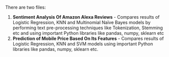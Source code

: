 There are two files:
1. **Sentiment Analysis Of Amazon Alexa Reviews** - Compares results of Logistic Regression, KNN and Multinomial Naïve Bayes models by performing text pre-processing techniques like Tokenization, Stemming etc and using important Python libraries like pandas, numpy, sklearn etc
2. **Prediction of Mobile Price Based On Its Features** - Compares results of Logistic Regression, KNN and SVM models using important Python libraries like pandas, numpy, sklearn etc.

